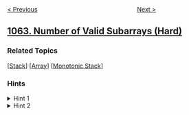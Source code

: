 <!--|This file generated by command(leetcode description); DO NOT EDIT.    |-->
<!--+----------------------------------------------------------------------+-->
<!--|@author    openset <openset.wang@gmail.com>                           |-->
<!--|@link      https://github.com/openset                                 |-->
<!--|@home      https://github.com/openset/leetcode                        |-->
<!--+----------------------------------------------------------------------+-->

[< Previous](../longest-repeating-substring "Longest Repeating Substring")
　　　　　　　　　　　　　　　　
[Next >](../fixed-point "Fixed Point")

## [1063. Number of Valid Subarrays (Hard)](https://leetcode.com/problems/number-of-valid-subarrays "有效子数组的数目")



### Related Topics
  [[Stack](../../tag/stack/README.md)]
  [[Array](../../tag/array/README.md)]
  [[Monotonic Stack](../../tag/monotonic-stack/README.md)]

### Hints
<details>
<summary>Hint 1</summary>
Given a data structure that answers queries of the type to find the minimum in a range of an array (Range minimum query (RMQ) sparse table) in O(1) time. How can you solve this problem?
</details>

<details>
<summary>Hint 2</summary>
For each starting index do a binary search with an RMQ to find the ending possible position.
</details>
